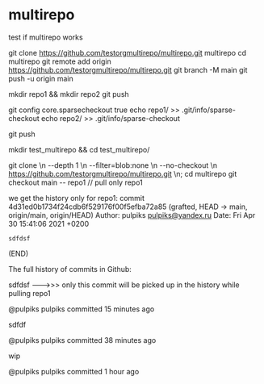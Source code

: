 # multirepo
test if multirepo works


git clone https://github.com/testorgmultirepo/multirepo.git multirepo
cd multirepo
git remote add origin https://github.com/testorgmultirepo/multirepo.git
git branch -M main
git push -u origin main

mkdir repo1 && mkdir repo2
git push

git config core.sparsecheckout true
echo repo1/ >> .git/info/sparse-checkout
echo repo2/ >> .git/info/sparse-checkout

git push

mkdir test_multirepo && cd test_multirepo/

git clone \\n  --depth 1 \\n  --filter=blob:none \\n  --no-checkout \\n  https://github.com/testorgmultirepo/multirepo.git \\n;
cd multirepo
git checkout main -- repo1 // pull only repo1

we get the history only for repo1:
commit 4d31ed0b1734f24cdb6f529176f00f5efba72a85 (grafted, HEAD -> main, origin/main, origin/HEAD)
Author: pulpiks <pulpiks@yandex.ru>
Date:   Fri Apr 30 15:41:06 2021 +0200

    sdfdsf
(END)

The full history of commits in Github:

sdfdsf --->>> only this commit will be picked up in the history while pulling repo1

@pulpiks
pulpiks committed 15 minutes ago
 
sdfdf

@pulpiks
pulpiks committed 38 minutes ago
 
wip

@pulpiks
pulpiks committed 1 hour ago
 

